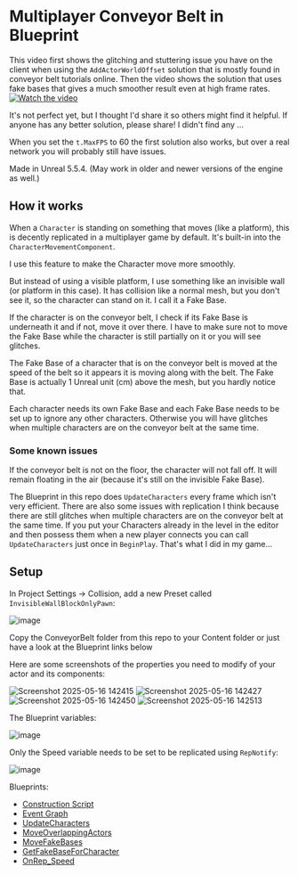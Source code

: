 # Multiplayer Conveyor Belt in Blueprint
This video first shows the glitching and stuttering issue you have on the client when using the `AddActorWorldOffset` solution that is mostly found in conveyor belt tutorials online.
Then the video shows the solution that uses fake bases that gives a much smoother result even at high frame rates.
[![Watch the video](https://img.youtube.com/vi/hswa4SmwDHc/maxresdefault.jpg)](https://youtu.be/hswa4SmwDHc)

It's not perfect yet, but I thought I'd share it so others might find it helpful. If anyone has any better solution, please share! I didn't find any ...

When you set the `t.MaxFPS` to 60 the first solution also works, but over a real network you will probably still have issues.

Made in Unreal 5.5.4. (May work in older and newer versions of the engine as well.)

## How it works
When a `Character` is standing on something that moves (like a platform), this is decently replicated in a multiplayer game by default. It's built-in into the `CharacterMovementComponent`.

I use this feature to make the Character move more smoothly.

But instead of using a visible platform, I use something like an invisible wall (or platform in this case). It has collision like a normal mesh, but you don't see it, so the character can stand on it. I call it a Fake Base.

If the character is on the conveyor belt, I check if its Fake Base is underneath it and if not, move it over there. I have to make sure not to move the Fake Base while the character is still partially on it or you will see glitches.

The Fake Base of a character that is on the conveyor belt is moved at the speed of the belt so it appears it is moving along with the belt. The Fake Base is actually 1 Unreal unit (cm) above the mesh, but you hardly notice that.

Each character needs its own Fake Base and each Fake Base needs to be set up to ignore any other characters. Otherwise you will have glitches when multiple characters are on the conveyor belt at the same time.

### Some known issues
If the conveyor belt is not on the floor, the character will not fall off. It will remain floating in the air (because it's still on the invisible Fake Base).

The Blueprint in this repo does `UpdateCharacters` every frame which isn't very efficient. There are also some issues with replication I think because there are still glitches when multiple characters are on the conveyor belt at the same time. If you put your Characters already in the level in the editor and then possess them when a new player connects you can call `UpdateCharacters` just once in `BeginPlay`. That's what I did in my game...

## Setup
In Project Settings -> Collision, add a new Preset called `InvisibleWallBlockOnlyPawn`:

![image](https://github.com/user-attachments/assets/164dec69-5921-4c5b-9ce5-7a7d83ddf2a8)

Copy the ConveyorBelt folder from this repo to your Content folder or just have a look at the Blueprint links below

Here are some screenshots of the properties you need to modify of your actor and its components:

![Screenshot 2025-05-16 142415](https://github.com/user-attachments/assets/a70e20c2-2ff1-485b-be45-95f062022191)
![Screenshot 2025-05-16 142427](https://github.com/user-attachments/assets/11634766-010b-4b69-879a-c68907f1dc6b)
![Screenshot 2025-05-16 142450](https://github.com/user-attachments/assets/0b38f6f3-7098-420b-bdec-f65f072e1c9b)
![Screenshot 2025-05-16 142513](https://github.com/user-attachments/assets/dffb729b-a333-4c67-a729-2b5ef879a795)

The Blueprint variables:

![image](https://github.com/user-attachments/assets/178456a1-4889-493f-9959-a161bccd2ce8)

Only the Speed variable needs to be set to be replicated using `RepNotify`:

![image](https://github.com/user-attachments/assets/ba1f21e2-83d0-48b0-8d63-25737c8b26ee)


Blueprints:
- [Construction Script](https://blueprintue.com/blueprint/lwxo5c7o/)
- [Event Graph](https://blueprintue.com/blueprint/lo0tnkzq/)
- [UpdateCharacters](https://blueprintue.com/blueprint/s9m3wop3/)
- [MoveOverlappingActors](https://blueprintue.com/blueprint/mwdqrtym/)
- [MoveFakeBases](https://blueprintue.com/blueprint/hvrdyu_x/)
- [GetFakeBaseForCharacter](https://blueprintue.com/blueprint/5fg73v4s/)
- [OnRep_Speed](https://blueprintue.com/blueprint/lvvzv04x/)
